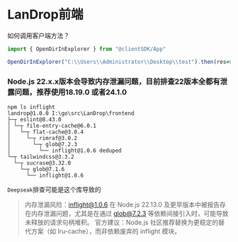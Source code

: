 # LanDrop前端
如何调用客户端方法？
```typeScript
import { OpenDirInExplorer } from "@clientSDK/App"

OpenDirInExplorer("C:\\Users\\Administrator\\Desktop\\test").then(res=>{console.log(res)})
```

### Node.js 22.x.x版本会导致内存泄漏问题，目前排查22版本全都有泄露问题，推荐使用18.19.0 或者24.1.0
```
npm ls inflight
landrop@1.0.0 I:\go\src\LanDrop\frontend
├─┬ eslint@8.43.0
│ └─┬ file-entry-cache@6.0.1
│   └─┬ flat-cache@3.0.4
│     └─┬ rimraf@3.0.2
│       └─┬ glob@7.2.3
│         └── inflight@1.0.6 deduped
└─┬ tailwindcss@3.3.2
  └─┬ sucrase@3.32.0
    └─┬ glob@7.1.6
      └── inflight@1.0.6
```
`Deepseak`排查可能是这个库导致的
> 内存泄漏风险：inflight@1.0.6 在 Node.js 22.13.0 及更早版本中被报告存在内存泄漏问题，尤其是在通过 glob@7.2.3 等依赖间接引入时，可能导致未释放的请求句柄堆积。
官方建议：Node.js 社区推荐替换为更稳定的替代方案（如 lru-cache），而非依赖废弃的 inflight 模块。